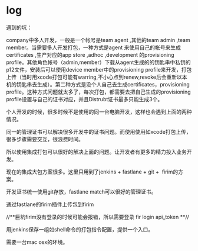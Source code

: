 # log

遇到的坑：

company中多人开发，一般是一个帐号是team agent ,其他的team admin ,team member。当需要多人开发打包，一种方式是agent 来使用自己的帐号来生成certificates ,生产对应的app store ,adhoc ,development 的provisioning profile。其他角色帐号（admin,member）下载从agent生成的的钥匙串中私钥的p12文件，安装后可以使用device member中的provisioning profile来开发，打包上传（当时用xcode打包可能有warring,不小心点到renew,revoke后会重新以本机的钥匙串去生成）。第二种方式是没个人自己去生成certificates，provisioning profile。这种方式问题就太多了，每次打包，都需要去把自己生成的provisioning profile设置与自己的证书对应，并且Distrubt证书最多只能生成3个。

个人开发的时候，很多时候不是使用的同一台电脑开发，这样也会遇到上面的两种情况。

 同一的管理证书可以解决很多开发中的证书问题。而使用使用如xcode打包上传，很多步骤需要交互，很浪费时间。

所以使用集成打包可以很好的解决上面的问题。让开发者有更多的精力投入业务开发。

现在的集成大包方案很多。这里只用到了jenkins + fastlane + git +  firim的方案。

开发证书统一使用git存放，fastlane match可以很好的管理证书。



通过fastlane的firim插件上传包到firim

//**巨坑firim没有登录的时候可能会报错，所以需要登录 fir login api_token **//



用jenkins保存一组如shell命令的打包指令配置，提供一个入口。

需要一台mac osx的环境。

